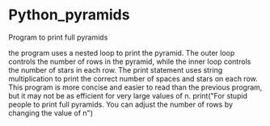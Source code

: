 # Python_pyramids
Program to print full pyramids  

the program uses a nested loop to print the pyramid. The outer loop controls the number of rows in the pyramid, while the inner loop controls the number of stars in each row. The print statement uses string multiplication to print the correct number of spaces and stars on each row. This program is more concise and easier to read than the previous program, but it may not be as efficient for very large values of n. print("For stupid people to print full pyramids. You can adjust the number of rows by changing the value of n")
